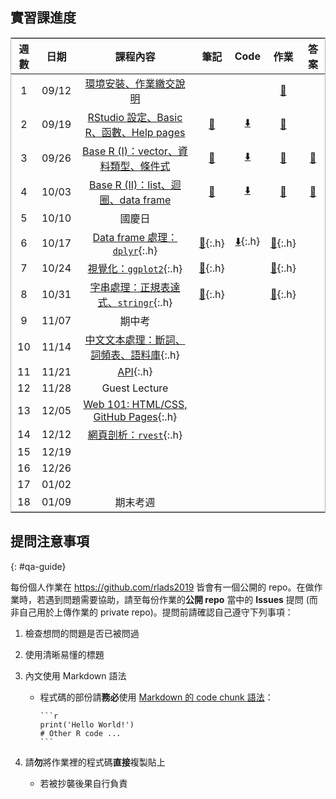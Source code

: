 ## 實習課進度

| 週數   | 日期     | 課程內容                                      | 筆記                    | Code            | 作業          | 答案 |
|--------|----------|--------------------------------------------|-------------------------|----------------|--------------|-------|
|   1    |  09/12   | [環境安裝、作業繳交說明][s1]                       |                    |                | [🔗][hw1]     |     |
|   2    |  09/19   | [RStudio 設定、Basic R、函數、Help pages][s2]     | [🔗][note2]       |   [⬇️][src2]    | [🔗][hw2]     |     |
|   3    |  09/26   | [Base R (I)：vector、資料類型、條件式][s3]         | [🔗][note3]       |    [⬇️][src3]   | [🔗][hw3]  | [📝][hw3-s] |
|   4    |  10/03   | [Base R (II)：list、迴圈、data frame][s4]         | [🔗][note4]      |   [⬇️][src4]     | [🔗][hw4] | [📝][hw4-s] |
|   5    |  10/10   |               國慶日                              |                   |                 |               |     |
|   6    |  10/17   | [Data frame 處理：`dplyr`][s6]{:.h}               |  [🔗][note6]{:.h}  | [⬇️][src6]{:.h} | [🔗][hw6]{:.h} |     |
|   7    |  10/24   | [視覺化：`ggplot2`][s7]{:.h}                      |  [🔗][note7]{:.h}  |                 | [🔗][hw7]{:.h} |     |
|   8    |  10/31   | [字串處理：正規表達式、`stringr`][s8]{:.h}           |   [🔗][note8]{:.h} |                 | [🔗][hw8]{:.h} |     |
|   9    |  11/07   |               期中考                               |                   |                 |               |     |
|   10    |  11/14   | [中文文本處理：斷詞、詞頻表、語料庫][s10]{:.h}         |                   |                 |               |     |
|   11    |  11/21   | [API][s11]{:.h}                                  |                   |                 |               |     |
|   12    |  11/28   |           Guest Lecture                          |                   |                 |               |     |
|   13    |  12/05   | [Web 101: HTML/CSS, GitHub Pages][s13]{:.h}      |                   |                 |               |     |
|   14    |  12/12   | [網頁剖析：`rvest`][s14]{:.h}                      |                   |                 |               |     |
|   15    |  12/19   |                                                  |                   |                 |               |     |
|   16    |  12/26   |                                                  |                   |                 |               |     |
|   17    |  01/02   |                                                  |                   |                 |               |     |
|   18    |  01/09   |             期末考週                              |                   |                 |               |     |


<!-- Block 1: Base R -->
[s1]: https://docs.google.com/presentation/d/1wqK0tNB08ccZettohy54OgOdgae77udNeX3-41tm3K0/edit?usp=sharing
[hw1]: https://github.com/rlads2019/hw1

[s2]: https://docs.google.com/presentation/d/1mW5SFnIoHYKxZxNXbEy7XntcMVRDMnHRjk7QeAcAhag/edit?usp=sharing
[note2]: ./notes/02.html
[src2]: ./src/02.zip
[hw2]: https://github.com/rlads2019/hw2

[s3]: https://docs.google.com/presentation/d/1nh2lgojcSJ4Ix4870CYoeMm2mqJuLC7xpMjShHFLEKo/edit?usp=sharing
[note3]: ./notes/03.html
[src3]: ./src/03.zip
[hw3]: https://github.com/rlads2019/hw3
[hw3-s]: https://rlads2019.github.io/solv/03/

[s4]: https://docs.google.com/presentation/d/152Ge5BW6tw4YQz4n_eyvefyIRaPDZ0Z_25WEOn81XaA/edit?usp=sharing
[note4]: ./notes/04.html
[src4]: ./src/04.zip
[hw4]: https://github.com/rlads2019/hw4
[hw4-s]: https://rlads2019.github.io/solv/04/

<!-- Block 2：EDA -->
[s6]: https://docs.google.com/presentation/d/1Kr6aUYoVU9HLJh3vZop7K-egp4TytoOWDPQ9HKHLiJM/edit?usp=sharing
[note6]: ./notes/06.html
[src6]: ./src/06.zip
[hw6]: https://github.com/rlads2019/hw6

[s7]: https://docs.google.com/presentation/d/19ZUldqQ4mnqe1KDFq_W0XY9SC9rDGRwhYcH1cAHhjAQ/edit?usp=sharing
[note7]: ./notes/07.html
[src7]: ./src/07.zip
[hw7]: https://github.com/rlads2019/hw7-draft

[s8]: https://docs.google.com/presentation/d/1N5QymDNzjKfHRDK6_kJSESv23fiwvBzO6LBtjIiXMKQ/edit?usp=sharing
[note8]: ./notes/08.html
[src8]: ./src/08.zip
[hw8]: https://github.com/rlads2019/hw8-draft

<!-- Block 3: 文本處理 -->
[s10]: #
[note10]: #
[src10]: #
[hw10]: #

[s11]: #
[note11]: #
[src11]: #
[hw11]: #

[s13]: #
[note13]: #
[src13]: #
[hw13]: #

[s14]: #
[note14]: #
[src14]: #
[hw14]: #


## 提問注意事項
{: #qa-guide}

每份個人作業在 <https://github.com/rlads2019> 皆會有一個公開的 repo。在做作業時，若遇到問題需要協助，請至每份作業的**公開 repo** 當中的 **Issues** 提問 (而非自己用於上傳作業的 private repo)。提問前請確認自己遵守下列事項：

1. 檢查想問的問題是否已被問過

1. 使用清晰易懂的標題

1. 內文使用 Markdown 語法

    - 程式碼的部份請**務必**使用 [Markdown 的 code chunk 語法](https://help.github.com/en/articles/creating-and-highlighting-code-blocks)：
    
        ````
        ```r
        print('Hello World!')
        # Other R code ...
        ```
        ````

1. 請**勿**將作業裡的程式碼**直接**複製貼上
    - 若被抄襲後果自行負責


<style>
table {
    width: 100%;
    border: 1.6px solid #9c9c9cc9;
    text-align: center;
}
/*
td:nth-child(1), td:nth-child(2), td:nth-child(n+4) {
    text-align: center;
}
tr:nth-child(5), tr:nth-child(9), tr:nth-child(12), tr:nth-child(n+17) {
    text-align: center;
}
*/
#forkme_banner {
    display: none;
}
.h {
    display: none;
}

.inner {
    max-width: 750px;
</style>

<script>
function show() {
    document.querySelectorAll('a.h').forEach(elem => {
        //if (elem.href == 'https://rlads2019.github.io/lab/#') {
            elem.style.display = "inline";
        //}
    });
}
function hide() {
    document.querySelectorAll('a.h').forEach(elem => {
        //if (elem.href == 'https://rlads2019.github.io/lab/#') {
            elem.style.display = "none";
        //}
    });
}

window.addEventListener('load', () => {
    hide();
})
</script>

